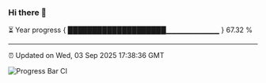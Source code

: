 ### Hi there 👋

⏳ Year progress { ████████████████████▁▁▁▁▁▁▁▁▁▁ } 67.32 %

---

⏰ Updated on Wed, 03 Sep 2025 17:38:36 GMT

![Progress Bar CI](https://github.com/IshwaranRudhara/GIT-ACTION/workflows/Progress%20Bar%20CI/badge.svg)

